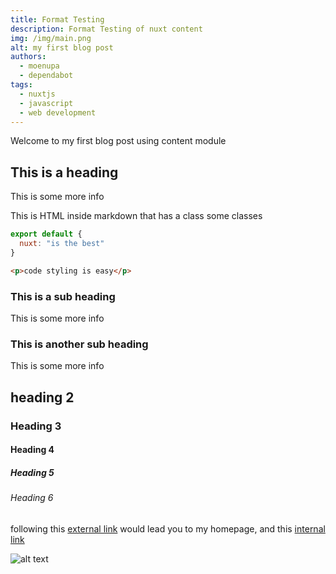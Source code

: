 ```yaml
---
title: Format Testing
description: Format Testing of nuxt content
img: /img/main.png
alt: my first blog post
authors: 
  - moenupa
  - dependabot
tags: 
  - nuxtjs
  - javascript
  - web development
---
```

Welcome to my first blog post using content module

## This is a heading

This is some more info

<div class="bg-blue-500 text-white p-4 mb-4">
  This is HTML inside markdown that has a class some classes
</div>

```js
export default {
  nuxt: "is the best"
}
```

```html
<p>code styling is easy</p>
```

### This is a sub heading
This is some more info

### This is another sub heading
This is some more info

## heading 2

### Heading 3

#### Heading 4

##### Heading 5

###### Heading 6

following this [external link](https://moenupa.github.io) would lead you to my homepage, and this [internal link](#this-is-a-heading)

![alt text](/img/main.png)